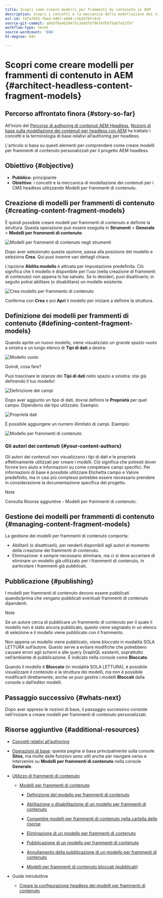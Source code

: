 ```yaml
---
title: Scopri come creare modelli per frammenti di contenuto in AEM
description: Scopri i concetti e la meccanica della modellazione dei contenuti per i CMS headless utilizzando Modelli per frammenti di contenuto.
exl-id: fdfa79d3-fbed-4467-a898-c1b2678fc0cb
source-git-commit: abe5f8a4b19473c3dddfb79674fb5f5ab7e52fbf
workflow-type: tm+mt
source-wordcount: '686'
ht-degree: 94%

---
```


# Scopri come creare modelli per frammenti di contenuto in AEM {#architect-headless-content-fragment-models}

## Percorso affrontato finora {#story-so-far}

All’inizio del [Percorso di authoring di contenuti AEM Headless](overview.md), [Nozioni di base sulla modellazione dei contenuti per headless con AEM](basics.md) ha trattato i concetti e la terminologia di base relativi all’authoring per headless.

L&#39;articolo si basa su questi elementi per comprendere come creare modelli per frammenti di contenuto personalizzati per il progetto AEM headless.

## Obiettivo {#objective}

* **Pubblico**: principiante
* **Obiettivo**: i concetti e la meccanica di modellazione dei contenuti per i CMS headless utilizzando Modelli per frammenti di contenuto.

<!-- which persona does this? -->
<!-- and who allows the configuration on the folders? -->

<!--
## Enabling Content Fragment Models {#enabling-content-fragment-models}

At the very start you need to enable Content Fragment Models for your site, this is done in the Configuration Browser; under Tools > General > Configuration Browser. You can either select to configure the global entry, or create a configuration. For example:

![Define configuration](/help/sites-cloud/administering/content-fragments/assets/cfm-conf-01.png)

>[!NOTE]
>
>See Additional Resources - Content Fragments in the Configuration Browser
-->

## Creazione di modelli per frammenti di contenuto {#creating-content-fragment-models}

È quindi possibile creare modelli per frammenti di contenuto e definire la struttura. Questa operazione può essere eseguita in **Strumenti** > **Generale** > **Modelli per frammenti di contenuto**.

![Modelli per frammenti di contenuto negli strumenti](assets/cfm-tools.png)

Dopo aver selezionato questa opzione, passa alla posizione del modello e seleziona **Crea**. Qui puoi inserire vari dettagli chiave.

L’opzione **Abilita modello** è attivata per impostazione predefinita. Ciò significa che il modello è disponibile per l’uso (nella creazione di frammenti di contenuto) non appena lo hai salvato. Se lo desideri, puoi disattivarlo; in seguito potrai abilitare (o disabilitare) un modello esistente.

![Crea modello per frammento di contenuto](/help/sites-cloud/administering/content-fragments/assets/cfm-models-02.png)

Conferma con **Crea** e poi **Apri** il modello per iniziare a definire la struttura.

## Definizione dei modelli per frammenti di contenuto {#defining-content-fragment-models}

Quando aprite un nuovo modello, viene visualizzato un grande spazio vuoto a sinistra e un lungo elenco di **Tipi di dati** a destra:

![Modello vuoto](/help/sites-cloud/administering/content-fragments/assets/cfm-models-03.png)

Quindi, cosa fare?

Puoi trascinare le istanze dei **Tipi di dati** nello spazio a sinistra: stai già definendo il tuo modello!

![Definizione dei campi](/help/sites-cloud/administering/content-fragments/assets/cfm-models-04.png)

Dopo aver aggiunto un tipo di dati, dovrai definire le **Proprietà** per quel campo. Dipendono dal tipo utilizzato. Esempio:

![Proprietà dati](/help/sites-cloud/administering/content-fragments/assets/cfm-models-05.png)

È possibile aggiungere un numero illimitato di campi. Esempio:

![Modello per frammenti di contenuto](/help/sites-cloud/administering/content-fragments/assets/cfm-models-07.png)

### Gli autori dei contenuti {#your-content-authors}

Gli autori dei contenuti non visualizzano i tipi di dati e le proprietà effettivamente utilizzati per creare i modelli. Ciò significa che potresti dover fornire loro aiuto e informazioni su come completare campi specifici. Per informazioni di base è possibile utilizzare Etichetta campo e Valore predefinito, ma in casi più complessi potrebbe essere necessario prendere in considerazione la documentazione specifica del progetto.

>[!NOTE]
>
>Consulta Risorse aggiuntive - Modelli per frammenti di contenuto.

## Gestione dei modelli per frammenti di contenuto {#managing-content-fragment-models}

<!-- needs more details -->

La gestione dei modelli per frammenti di contenuto comporta:

* Abilitarli (o disattivarli), per renderli disponibili agli autori al momento della creazione dei frammenti di contenuto.
* Eliminazione: è sempre necessario eliminare, ma ci si deve accertare di eliminare un modello già utilizzato per i frammenti di contenuto, in particolare i frammenti già pubblicati.

## Pubblicazione {#publishing}

<!-- needs more details -->

I modelli per frammenti di contenuto devono essere pubblicati quando/prima che vengano pubblicati eventuali frammenti di contenuto dipendenti.

>[!NOTE]
>
>Se un autore cerca di pubblicare un frammento di contenuto per il quale il modello non è stato ancora pubblicato, questo viene segnalato in un elenco di selezione e il modello viene pubblicato con il frammento.

Non appena un modello viene pubblicato, viene *bloccato* in modalità SOLA LETTURA sull’autore. Questo serve a evitare modifiche che potrebbero causare errori agli schemi e alle query GraphQL esistenti, soprattutto nell’ambiente di pubblicazione. È indicato nella console come **Bloccato**.

Quando il modello è **Bloccato** (in modalità SOLA LETTURA), è possibile visualizzare il contenuto e la struttura dei modelli, ma non è possibile modificarli direttamente; anche se puoi gestire i modelli **Bloccati** dalla console o dall’editor modelli.

## Passaggio successivo {#whats-next}

Dopo aver appreso le nozioni di base, il passaggio successivo consiste nell’iniziare a creare modelli per frammenti di contenuto personalizzati.

## Risorse aggiuntive {#additional-resources}

* [Concetti relativi all’authoring](/help/sites-cloud/authoring/getting-started/concepts.md)

* [Operazioni di base](/help/sites-cloud/authoring/getting-started/basic-handling.md): questa pagina si basa principalmente sulla console **Sites**, ma molte delle funzioni sono utili anche per navigare verso e intervenire su **Modelli per frammenti di contenuto** nella console **Generale**.

* [Utilizzo di frammenti di contenuto](/help/sites-cloud/administering/content-fragments/overview.md)

   * [Modelli per frammenti di contenuto](/help/sites-cloud/administering/content-fragments/content-fragment-models.md)

      * [Definizione del modello per frammenti di contenuto](/help/sites-cloud/administering/content-fragments/content-fragment-models.md#defining-your-content-fragment-model)

      * [Abilitazione o disabilitazione di un modello per frammenti di contenuto](/help/sites-cloud/administering/content-fragments/content-fragment-models.md#enabling-disabling-a-content-fragment-model)

      * [Consentire modelli per frammenti di contenuto nella cartella delle risorse](/help/sites-cloud/administering/content-fragments/content-fragment-models.md#allowing-content-fragment-models-assets-folder)

      * [Eliminazione di un modello per frammenti di contenuto](/help/sites-cloud/administering/content-fragments/content-fragment-models.md#deleting-a-content-fragment-model)

      * [Pubblicazione di un modello per frammenti di contenuto](/help/sites-cloud/administering/content-fragments/content-fragment-models.md#publishing-a-content-fragment-model)

      * [Annullamento della pubblicazione di un modello per frammenti di contenuto](/help/sites-cloud/administering/content-fragments/content-fragment-models.md#unpublishing-a-content-fragment-model)

      * [Modelli per frammenti di contenuto bloccati (pubblicati)](/help/sites-cloud/administering/content-fragments/content-fragment-models.md#locked-published-content-fragment-models)

* Guide introduttive

   * [Creare la configurazione headless dei modelli per frammenti di contenuto](/help/headless/setup/create-content-model.md)
